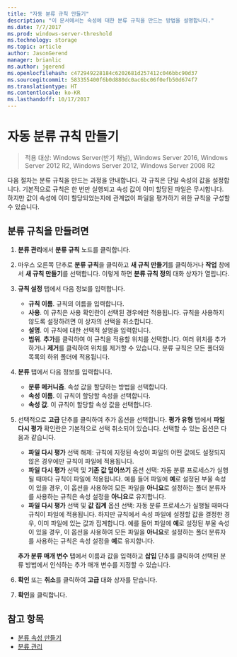 ```yaml
---
title: "자동 분류 규칙 만들기"
description: "이 문서에서는 속성에 대한 분류 규칙을 만드는 방법을 설명합니다."
ms.date: 7/7/2017
ms.prod: windows-server-threshold
ms.technology: storage
ms.topic: article
author: JasonGerend
manager: brianlic
ms.author: jgerend
ms.openlocfilehash: c472949228184c6202681d257412c046bbc90d37
ms.sourcegitcommit: 583355400f6b0d880dc0ac6bc06f0efb50d674f7
ms.translationtype: HT
ms.contentlocale: ko-KR
ms.lasthandoff: 10/17/2017
---
```

# <a name="create-an-automatic-classification-rule"></a>자동 분류 규칙 만들기

> 적용 대상: Windows Server(반기 채널), Windows Server 2016, Windows Server 2012 R2, Windows Server 2012, Windows Server 2008 R2

다음 절차는 분류 규칙을 만드는 과정을 안내합니다. 각 규칙은 단일 속성의 값을 설정합니다. 기본적으로 규칙은 한 번만 실행되고 속성 값이 이미 할당된 파일은 무시합니다. 하지만 값이 속성에 이미 할당되었는지에 관계없이 파일을 평가하기 위한 규칙을 구성할 수 있습니다.

## <a name="to-create-a-classification-rule"></a>분류 규칙을 만들려면

1.  **분류 관리**에서 **분류 규칙** 노드를 클릭합니다.

2.  마우스 오른쪽 단추로 **분류 규칙**을 클릭하고 **새 규칙 만들기**를 클릭하거나 **작업** 창에서 **새 규칙 만들기**를 선택합니다. 이렇게 하면 **분류 규칙 정의** 대화 상자가 열립니다.

3.  **규칙 설정** 탭에서 다음 정보를 입력합니다.

    -   **규칙 이름**. 규칙의 이름을 입력합니다.
    -   **사용**. 이 규칙은 사용 확인란이 선택된 경우에만 적용됩니다. 규칙을 사용하지 않도록 설정하려면 이 상자의 선택을 취소합니다.
    -   **설명**. 이 규칙에 대한 선택적 설명을 입력합니다.
    -   **범위**. **추가**를 클릭하여 이 규칙을 적용할 위치를 선택합니다. 여러 위치를 추가하거나 **제거**를 클릭하여 위치를 제거할 수 있습니다. 분류 규칙은 모든 폴더와 목록의 하위 폴더에 적용됩니다.

4.  **분류** 탭에서 다음 정보를 입력합니다.

    -   **분류 메커니즘**. 속성 값을 할당하는 방법을 선택합니다.
    -   **속성 이름**. 이 규칙이 할당할 속성을 선택합니다.
    -   **속성 값**. 이 규칙이 할당할 속성 값을 선택합니다.

5.  선택적으로 **고급** 단추를 클릭하여 추가 옵션을 선택합니다. **평가 유형** 탭에서 **파일 다시 평가** 확인란은 기본적으로 선택 취소되어 있습니다. 선택할 수 있는 옵션은 다음과 같습니다.

    -   **파일 다시 평가** 선택 해제: 규칙에 지정된 속성이 파일의 어떤 값에도 설정되지 않은 경우에만 규칙이 파일에 적용됩니다.
    -   **파일 다시 평가** 선택 및 **기존 값 덮어쓰기** 옵션 선택: 자동 분류 프로세스가 실행될 때마다 규칙이 파일에 적용됩니다. 예를 들어 파일에 **예**로 설정된 부울 속성이 있을 경우, 이 옵션을 사용하여 모든 파일을 **아니요**로 설정하는 폴더 분류자를 사용하는 규칙은 속성 설정을 **아니요**로 유지합니다.
    -   **파일 다시 평가** 선택 및 **값 집계** 옵션 선택: 자동 분류 프로세스가 실행될 때마다 규칙이 파일에 적용됩니다. 하지만 규칙에서 속성 파일에 설정할 값을 결정한 경우, 이미 파일에 있는 값과 집계합니다. 예를 들어 파일에 **예**로 설정된 부울 속성이 있을 경우, 이 옵션을 사용하여 모든 파일을 **아니요**로 설정하는 폴더 분류자를 사용하는 규칙은 속성 설정을 **예**로 유지합니다.

    **추가 분류 매개 변수** 탭에서 이름과 값을 입력하고 **삽입** 단추를 클릭하여 선택된 분류 방법에서 인식하는 추가 매개 변수를 지정할 수 있습니다.

6.  **확인** 또는 **취소**를 클릭하여 **고급** 대화 상자를 닫습니다.

7.  **확인**을 클릭합니다.

## <a name="see-also"></a>참고 항목

-   [분류 속성 만들기](create-classification-property.md)
-   [분류 관리](classification-management.md)